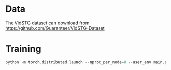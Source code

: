 # Data

The VidSTG dataset can download from https://github.com/Guaranteer/VidSTG-Dataset

# Training
```python
python -m torch.distributed.launch --nproc_per_node=8 --user_env main.py --load .../pretrained_resnet101_checkpoint.pth --ema --no_contrastive_align_loss   
```
